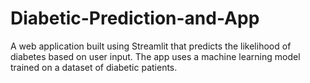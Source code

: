 # Diabetic-Prediction-and-App
A web application built using Streamlit that predicts the likelihood of diabetes based on user input. The app uses a machine learning model trained on a dataset of diabetic patients.
